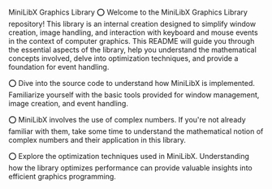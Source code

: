 MiniLibX Graphics Library
⭕️ Welcome to the MiniLibX Graphics Library repository! This library is an internal creation designed to simplify window creation, image handling, and interaction with keyboard and mouse events in the context of computer graphics. This README will guide you through the essential aspects of the library, help you understand the mathematical concepts involved, delve into optimization techniques, and provide a foundation for event handling.

⭕️ Dive into the source code to understand how MiniLibX is implemented. Familiarize yourself with the basic tools provided for window management, image creation, and event handling.

⭕️ MiniLibX involves the use of complex numbers. If you're not already familiar with them, take some time to understand the mathematical notion of complex numbers and their application in this library.

⭕️ Explore the optimization techniques used in MiniLibX. Understanding how the library optimizes performance can provide valuable insights into efficient graphics programming.

